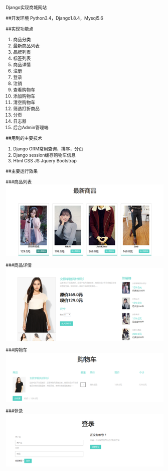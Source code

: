 
Django实现商城网站

##开发环境
Python3.4，Django1.8.4，Mysql5.6

##实现功能点
1. 商品分类
2. 最新商品列表
3. 品牌列表
4. 标签列表
5. 商品详情
6. 注册
7. 登录
8. 注销
9. 查看购物车
10. 添加购物车
11. 清空购物车
12. 筛选打折商品
13. 分页
14. 日志器
15. 后台Admin管理端

##用到的主要技术
1. Django ORM常用查询，排序，分页
2. Django session缓存购物车信息
3. Html CSS JS Jquery Bootstrap

##主要运行效果

###商品列表
![](imgs/商品列表.png)

###商品详情
![](imgs/详情.png)

###购物车
![](imgs/购物车.png)

###登录
![](imgs/登录.png)
